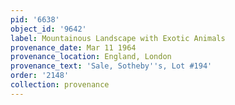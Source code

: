 ```yaml
---
pid: '6638'
object_id: '9642'
label: Mountainous Landscape with Exotic Animals
provenance_date: Mar 11 1964
provenance_location: England, London
provenance_text: 'Sale, Sotheby''s, Lot #194'
order: '2148'
collection: provenance
---
```

